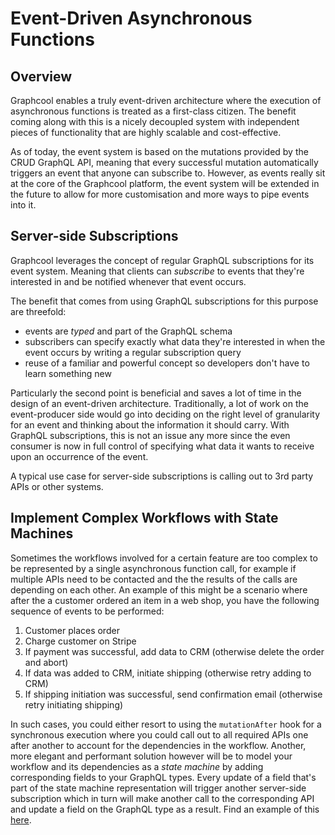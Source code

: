 # Event-Driven Asynchronous Functions

## Overview

Graphcool enables a truly event-driven architecture where the execution of asynchronous functions is treated as a first-class citizen. The benefit coming along with this is a nicely decoupled system with independent pieces of functionality that are highly scalable and cost-effective.

As of today, the event system is based on the mutations provided by the CRUD GraphQL API, meaning that every successful mutation automatically triggers an event that anyone can subscribe to. However, as events really sit at the core of the Graphcool platform, the event system will be extended in the future to allow for more customisation and more ways to pipe events into it.

## Server-side Subscriptions

Graphcool leverages the concept of regular GraphQL subscriptions for its event system. Meaning that clients can *subscribe* to events that they're interested in and be notified whenever that event occurs. 

The benefit that comes from using GraphQL subscriptions for this purpose are threefold:

* events are *typed* and part of the GraphQL schema
* subscribers can specify exactly what data they're interested in when the event occurs by writing a regular subscription query
* reuse of a familiar and powerful concept so developers don't have to learn something new 

Particularly the second point is beneficial and saves a lot of time in the design of an event-driven architecture. Traditionally, a lot of work on the event-producer side would go into deciding on the right level of granularity for an event and thinking about the information it should carry. With GraphQL subscriptions, this is not an issue any more since the even consumer is now in full control of specifying what data it wants to receive upon an occurrence of the event.

A typical use case for server-side subscriptions is calling out to 3rd party APIs or other systems.


## Implement Complex Workflows with State Machines

Sometimes the workflows involved for a certain feature are too complex to be represented by a single asynchronous function call, for example if multiple APIs need to be contacted and the the results of the calls are depending on each other. An example of this might be a scenario where after the a customer ordered an item in a web shop, you have the following sequence of events to be performed:

1. Customer places order
2. Charge customer on Stripe
3. If payment was successful, add data to CRM  (otherwise delete the order and abort)
4. If data was added to CRM, initiate shipping (otherwise retry adding to CRM)
5. If shipping initiation was successful, send confirmation email (otherwise retry initiating shipping)

In such cases, you could either resort to using the `mutationAfter` hook for a synchronous execution where you could call out to all required APIs one after another to account for the dependencies in the workflow. Another, more elegant and performant solution however will be to model your workflow and its dependencies as a *state machine* by adding corresponding fields to your GraphQL types. Every update of a field that's part of the state machine representation will trigger another server-side subscription which in turn will make another call to the corresponding API and update a field on the GraphQL type as a result. Find an example of this [here](http://comingsoon/).



